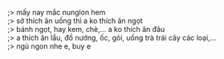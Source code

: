 ;> mấy nay mắc nunglon hem<br>
;> sở thích ăn uống thì a ko thích ăn ngọt<br>
;> bánh ngọt, hay kem, chè,... a ko thích ăn đâu<br>
;> a thích ăn lẩu, đồ nướng, ốc, gỏi, uống trà trái cây các loại,...<br>
;> ngủ ngon nhe e, buy e
